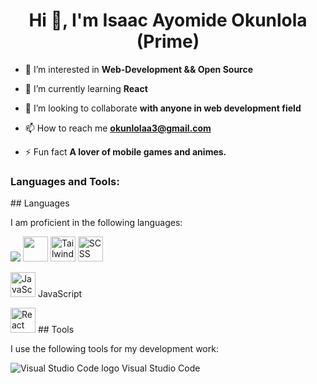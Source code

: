 <h1 align="center">Hi 👋, I'm Isaac Ayomide Okunlola (Prime)</h1>

- 🔭 I’m interested in **Web-Development && Open Source**

- 🌱 I’m currently learning **React**

- 👯 I’m looking to collaborate **with anyone in web development field**

- 📫 How to reach me **okunlolaa3@gmail.com**

- ⚡ Fun fact **A lover of mobile games and animes.**

<h3 align="left">Languages and Tools:</h3>
<p align="left">
## Languages

I am proficient in the following languages:

<img src="https://upload.wikimedia.org/wikipedia/commons/thumb/a/a9/HTML5_Badge.svg/220px-HTML5_Badge.svg.png"> 

<img src="https://encrypted-tbn0.gstatic.com/images?q=tbn:ANd9GcQldO4jBqcWUfcRF9VesZuypiEysn6mN7ypb8kUa3_eHo1vCZoRYK4Kw5ySnObyTkVwn3k&usqp=CAU" width="40" height="40">

<img src="https://avatars.githubusercontent.com/u/30317862?s=280&v=4" alt="Tailwind logo" width="40" height="40">

<img src="https://camo.githubusercontent.com/6f4d1d6d07d88966968247c0a88ebf418732b7ddb49ff7d67404bf1a20ebbc8e/68747470733a2f2f776f726c64766563746f726c6f676f2e636f6d2f6c6f676f732f736173732d312e737667" alt="SCSS logo" width="40" height="40">

<img src="https://www.flaticon.com/free-icon/javascript_2124145.jpg" alt="JavaScript logo" width="40" height="40"> JavaScript

<img src="https://upload.wikimedia.org/wikipedia/commons/thumb/a/a7/React-icon.svg/220px-React-icon.svg.png" alt="React logo" width="40" height="40">
## Tools

I use the following tools for my development work:

<img src="https://code.visualstudio.com/assets/icon-48x48@2.png" alt="Visual Studio Code logo"> Visual Studio Code
 </p>



